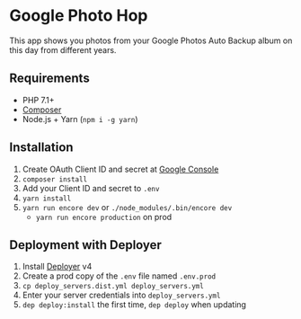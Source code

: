 # Google Photo Hop

This app shows you photos from your Google Photos Auto Backup album on this day from different years.

## Requirements

* PHP 7.1+
* [Composer](https://getcomposer.org)
* Node.js + Yarn (`npm i -g yarn`)

## Installation

1. Create OAuth Client ID and secret at [Google Console](https://console.developers.google.com/apis/)
2. `composer install`
3. Add your Client ID and secret to `.env`
4. `yarn install`
5. `yarn run encore dev` or `./node_modules/.bin/encore dev`
	* `yarn run encore production` on prod

## Deployment with Deployer

1. Install [Deployer](https://deployer.org) v4
2. Create a prod copy of the `.env` file named `.env.prod`
3. `cp deploy_servers.dist.yml deploy_servers.yml`
4. Enter your server credentials into `deploy_servers.yml`
5. `dep deploy:install` the first time, `dep deploy` when updating
